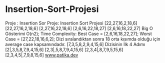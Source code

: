 # Insertion-Sort-Projesi
Proje : Insertion Sor
Proje: Insertion Sort Projesi [22,27,16,2,18,6] 
[22,27,16,2,18,6]
[2,27,16,22,18,6]
[2,6,16,22,18,27]
[2,6,16,18,22,27]
Big O Gösterimi O(n2);
Time Complexity: Best Case = [2,6,16,18,22,27]; Worst Case = [27,22,18,16,6,2];
Dizi sıralandıktan sonra 18 orta kısımda olduğu için average case kapsamındadır.
[7,3,5,8,2,9,4,15,6] Dizisinin İlk 4 Adımı
[2|,3,5,8,7,9,4,15,6]
[2,3|,5,8,7,9,4,15,6]
[2,3,4|,8,7,9,5,15,6]
[2,3,4,5|,7,9,8,15,6]
www.patika.dev
